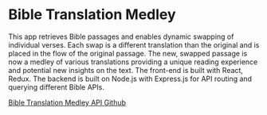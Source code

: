 # Bible Translation Medley

This app retrieves Bible passages and enables dynamic swapping of individual verses. Each swap is a different translation than the original and is placed in the flow of the original passage. The new, swapped passage is now a medley of various translations providing a unique reading experience and potential new insights on the text. The front-end is built with React, Redux. The backend is built on Node.js with Express.js for API routing and querying different Bible APIs.

[Bible Translation Medley API Github](https://github.com/notbrett/translation-medley-api)
